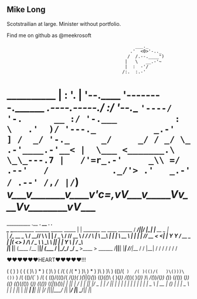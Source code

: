 ## Mike Long

Scotstrailian at large.  Minister without portfolio.

Find me on github as @meekrosoft

                                                     ___._
                                                   .'  <0>'-.._
                                                  /  /.--.____")
                                                 |   \   __.-'~
                                                 |  :  -'/
                                                /:.  :.-'
__________                                     | : '. |
'--.____  '--------.______       _.----.-----./      :/
        '--.__            `'----/       '-.      __ :/
              '-.___           :           \   .'  )/
                    '---._           _.-'   ] /  _/
                         '-._      _/     _/ / _/
                             \_ .-'____.-'__< |  \___
                               <_______.\    \_\_---.7
                              |   /'=r_.-'     _\\ =/
                          .--'   /            ._/'>
                        .'   _.-'
                       / .--'
                      /,/
                      |/`)
____v___v_______v____v_'c=,_vV___v_____Vv___Vv________vV_______
=======
__________                                       .__                                ________.__  __  .__         ___.    
\______   \____________    ______ _____ _____    |  |   _______  __ ____   ______  /  _____/|__|/  |_|  |__  __ _\_ |__  
 |     ___/\_  __ \__  \  / ____//     \\__  \   |  |  /  _ \  \/ // __ \ /  ___/ /   \  ___|  \   __\  |  \|  |  \ __ \ 
 |    |     |  | \// __ \< <_|  |  Y Y  \/ __ \_ |  |_(  <_> )   /\  ___/ \___ \  \    \_\  \  ||  | |   Y  \  |  / \_\ \
 |____|     |__|  (____  /\__   |__|_|  (____  / |____/\____/ \_/  \___  >____  >  \______  /__||__| |___|  /____/|___  /
                       \/    |__|     \/     \/                        \/     \/          \/              \/          \/ 

♥♥♥♥♥♥HEART♥♥♥♥♥!!!

 (             (         )    )           (                (    (
 )\ )  *   ) ( )\ )   ( /( ( /(   *   )   )\ )  *   )      )\ ) )\ )
(()/(` )  /( )(()/(   )\()))\())` )  /(  (()/(` )  /(   ( (()/((()/(
 /(_))( )(_)|(_)(_)) ((_)\((_)\  ( )(_))  /(_))( )(_))  )\ /(_))/(_))
(_)) (_(_())  (_))    _((_) ((_)(_(_())  (_)) (_(_())_ ((_|_))_(_))_|
|_ _||_   _|  / __|  | || |/ _ \|_   _|  / __||_   _| | | | |_ | |
 | |   | |    \__ \  | __ | (_) | | |    \__ \  | | | |_| | __|| __|
|___|  |_|    |___/  |_||_|\___/  |_|    |___/  |_|  \___/|_|  |_|
